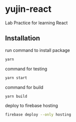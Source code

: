 # yujin-react
Lab Practice for learning React

## Installation

run command to install package

```bash
yarn
```

command for testing

```bash
yarn start
```

command for build

```bash
yarn build
```

deploy to firebase hosting

```bash
firebase deploy --only hosting
```
